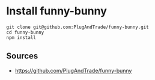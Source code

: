 # Install funny-bunny

```
git clone git@github.com:PlugAndTrade/funny-bunny.git
cd funny-bunny
npm install
```

## Sources
* https://github.com/PlugAndTrade/funny-bunny

